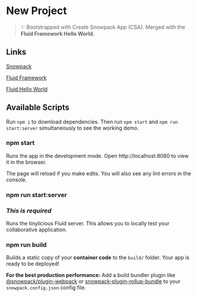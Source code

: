 # New Project

> ✨ Bootstrapped with Create Snowpack App (CSA). Merged with the **Fluid Framework Hello World.**

## Links
[Snowpack](https://www.snowpack.dev/)

[Fluid Framework](https://fluidframework.com/)

[Fluid Hello World](https://github.com/microsoft/FluidHelloWorld)

## Available Scripts

Run ```npm i``` to download dependencies. Then run ```npm start``` and ```npm run start:server``` simultaneously to see the working demo.

### npm start

Runs the app in the development mode.
Open http://localhost:8080 to view it in the browser.

The page will reload if you make edits.
You will also see any lint errors in the console.

### npm run start:server 
### ***This is required***

Runs the tinylicious Fluid server. This allows you to locally test your collaborative application.

### npm run build

Builds a static copy of your **container code** to the `build/` folder.
Your app is ready to be deployed!

**For the best production performance:** Add a build bundler plugin like [@snowpack/plugin-webpack](https://github.com/snowpackjs/snowpack/tree/master/plugins/plugin-webpack) or [snowpack-plugin-rollup-bundle](https://github.com/ParamagicDev/snowpack-plugin-rollup-bundle) to your `snowpack.config.json` config file.
